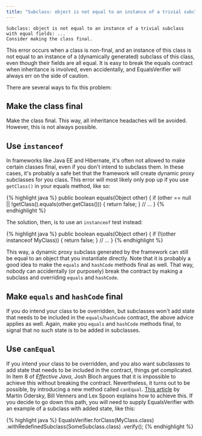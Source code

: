 ```yaml
---
title: "Subclass: object is not equal to an instance of a trivial subclass with equal fields"
---
```

    Subclass: object is not equal to an instance of a trivial subclass with equal fields: ...
    Consider making the class final.

This error occurs when a class is non-final, and an instance of this class is not equal to an instance of a (dynamically generated) subclass of this class, even though their fields are all equal. It is easy to break the equals contract when inheritance is involved, even accidentally, and EqualsVerifier will always err on the side of caution.

There are several ways to fix this problem:

Make the class final
--------------------
Make the class final. This way, all inheritance headaches will be avoided. However, this is not always possible.

Use `instanceof`
----------------
In frameworks like Java EE and Hibernate, it's often not allowed to make certain classes final, even if you don't intend to subclass them. In these cases, it's probably a safe bet that the framework will create dynamic proxy subclasses for you class. This error will most likely only pop up if you use `getClass()` in your equals method, like so:

{% highlight java %}
public boolean equals(Object other) {
    if (other == null || !getClass().equals(other.getClass())) {
        return false;
    }
    // ...
}
{% endhighlight %}

The solution, then, is to use an `instanceof` test instead:

{% highlight java %}
public boolean equals(Object other) {
    if (!(other instanceof MyClass)) {
        return false;
    }
    // ...
}
{% endhighlight %}

This way, a dynamic proxy subclass generated by the framework can still be equal to an object that you instantiate directly. Note that it is probably a good idea to make the `equals` and `hashCode` methods final as well. That way, nobody can accidentally (or purposely) break the contract by making a subclass and overriding `equals` and `hashCode`.

Make `equals` and `hashCode` final
----------------------------------
If you do intend your class to be overridden, but subclasses won't add state that needs to be included in the `equals`/`hashCode` contract, the above advice applies as well. Again, make you `equals` and `hashCode` methods final, to signal that no such state is to be added in subclasses.

Use `canEqual`
--------------
If you intend your class to be overridden, and you also want subclasses to add state that needs to be included in the contract, things get complicated. In Item 8 of _Effective Java_, Josh Bloch argues that it is impossible to achieve this without breaking the contract. Nevertheless, it turns out to be possible, by introducing a new method called `canEqual`. [This article](http://www.artima.com/lejava/articles/equality.html) by Martin Odersky, Bill Venners and Lex Spoon explains how to achieve this. If you decide to go down this path, you will need to supply EqualsVerifier with an example of a subclass with added state, like this:

{% highlight java %}
EqualsVerifier.forClass(MyClass.class)
    .withRedefinedSubclass(SomeSubclass.class)
    .verify();
{% endhighlight %}
